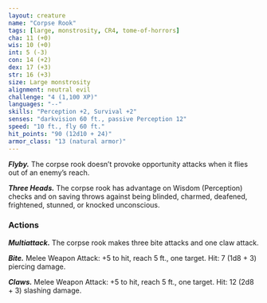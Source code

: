 ```yaml
---
layout: creature
name: "Corpse Rook"
tags: [large, monstrosity, CR4, tome-of-horrors]
cha: 11 (+0)
wis: 10 (+0)
int: 5 (-3)
con: 14 (+2)
dex: 17 (+3)
str: 16 (+3)
size: Large monstrosity
alignment: neutral evil
challenge: "4 (1,100 XP)"
languages: "--"
skills: "Perception +2, Survival +2"
senses: "darkvision 60 ft., passive Perception 12"
speed: "10 ft., fly 60 ft."
hit_points: "90 (12d10 + 24)"
armor_class: "13 (natural armor)"
---
```


***Flyby.*** The corpse rook doesn’t provoke opportunity attacks when it
flies out of an enemy’s reach.

***Three Heads.*** The corpse rook has advantage on Wisdom (Perception)
checks and on saving throws against being blinded, charmed, deafened,
frightened, stunned, or knocked unconscious.

### Actions

***Multiattack.*** The corpse rook makes three bite attacks and one claw attack.

***Bite.*** Melee Weapon Attack: +5 to hit, reach 5 ft., one target. Hit: 7 (1d8 + 3) piercing damage.

***Claws.*** Melee Weapon Attack: +5 to hit, reach 5 ft., one target. Hit: 12 (2d8 + 3) slashing damage.
